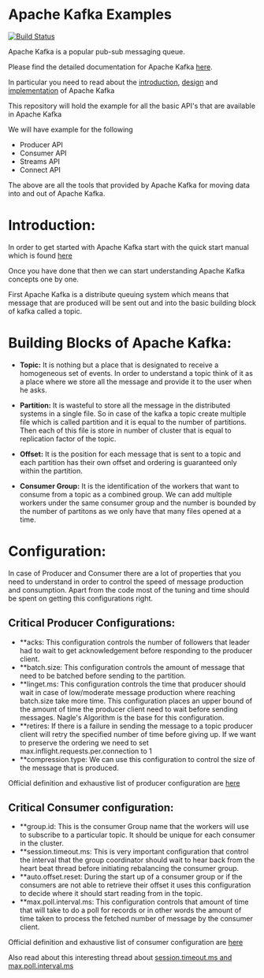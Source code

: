# Apache Kafka Examples

[![Build Status](https://travis-ci.org/prasanna1433/kafka-examples.svg?branch=master)](https://travis-ci.org/prasanna1433/kafka-examples)

Apache Kafka is a popular pub-sub messaging queue.

Please find the detailed documentation for Apache Kafka [here](https://kafka.apache.org/).

In particular you need to read about the [introduction](https://kafka.apache.org/intro), [design](https://kafka.apache.org/documentation/#design) and [implementation](https://kafka.apache.org/documentation/#operations) of Apache Kafka

This repository will hold the example for all the basic API's that are available in Apache Kafka

We will have example for the following

* Producer API
* Consumer API
* Streams API
* Connect API

The above are all the tools that provided by Apache Kafka for moving data into and out of Apache Kafka.

# Introduction:

In order to get started with Apache Kafka start with the quick start manual which is found [here](https://kafka.apache.org/quickstart)

Once you have done that then we can start understanding Apache Kafka concepts one by one.

First Apache Kafka is a distribute queuing system which means that message that are produced will be sent out and into the basic building block of kafka called a topic.

# Building Blocks of Apache Kafka:

* **Topic:** It is nothing but a place that is designated to receive a homogeneous set of events. In order to understand a topic think of it as a place where we store all the message and provide it to the user when he asks.

* **Partition:** It is wasteful to store all the message in the distributed systems in a single file. So in case of the kafka a topic create multiple file which is called partition and it is equal to the number of partitions. Then each of
this file is store in number of cluster that is equal to replication factor of the topic.

* **Offset:** It is the position for each message that is sent to a topic and each partition has their own offset and ordering is guaranteed only within the partition.

* **Consumer Group:** It is the identification of the workers that want to consume from a topic as a combined group. We can add multiple workers under the same consumer group and the number is bounded by the number of partitons
as we only have that many files opened at a time.


# Configuration:

In case of Producer and Consumer there are a lot of properties that you need to understand in order to control the speed of message production and consumption.  Apart from the code most of the tuning and time should be spent on getting this
configurations right.


## Critical Producer Configurations:

* **acks: This configuration controls the number of followers that leader had to wait to get acknowledgement before responding to the producer client.
* **batch.size: This configuration controls the amount of message that need to be batched before sending to the partition.
* **linget.ms: This configuration controls the time that producer should wait in case of low/moderate message production where reaching batch.size take more time. This configuration places an upper bound of the amount of time the producer client
need to wait before sending messages. Nagle's Algorithm  is the base for this configuration.
* **retires: If there is a failure in sending the message to a topic producer client will retry the specified number of time before giving up. If we want to preserve the ordering we need to set max.inflight.requests.per.connection to 1
* **compression.type: We can use this configuration to control the size of the message that is produced.

Official definition and exhaustive list of producer configuration are [here](https://kafka.apache.org/documentation/#producerconfigs)

## Critical Consumer configuration:

* **group.id: This is the consumer Group name that the workers will use to subscribe to a particular topic. It should be unique for each consumer in the cluster.
* **session.timeout.ms: This is very important configuration that control the interval that the group coordinator should wait to hear back from the heart beat thread before initiating rebalancing the consumer group.
* **auto.offset.reset: During the start up of a consumer group or if the consumers are not able to retrieve their offset it uses this configuration to decide where it should start reading from in the topic.
* **max.poll.interval.ms: This configuration controls that amount of time that will take to do a poll for records or in other words the amount of time taken to process the fetched number of message by the consumer client.

Official definition and exhaustive list of consumer configuration are [here](https://kafka.apache.org/documentation/#newconsumerconfigs)

Also read about this interesting thread about [session.timeout.ms and max.poll.interval.ms](https://stackoverflow.com/questions/39730126/difference-between-session-timeout-ms-and-max-poll-interval-ms-for-kafka-0-10-0)
